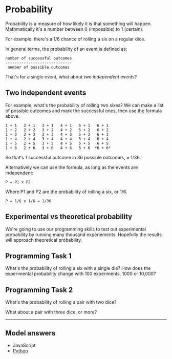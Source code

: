 # Probability

Probability is a measure of how likely it is that something will happen. Mathmatically it's a number between 0 (impossible) to 1 (certain).

For example: there's a 1/6 chance of rolling a six on a regular dice.

In general terms, the probability of an event is defined as:

```
number of successful outcomes
-----------------------------
 number of possible outcomes
```

That's for a single event, what about two *independent* events?

## Two independent events

For example, what's the probability of rolling two sixes? We can make a list of possible outcomes and mark the successful ones, then use the formula above. 

```
1 + 1   2 + 1   3 + 1   4 + 1   5 + 1   6 + 1 
1 + 2   2 + 2   3 + 2   4 + 2   5 + 2   6 + 2 
1 + 3   2 + 3   3 + 3   4 + 3   5 + 3   6 + 3 
1 + 4   2 + 4   3 + 4   4 + 4   5 + 4   6 + 4 
1 + 5   2 + 5   3 + 5   4 + 5   5 + 5   6 + 5 
1 + 6   2 + 6   3 + 6   4 + 6   5 + 6  *6 + 6* 
```

So that's 1 successful outcome in 36 possible outcomes, = 1/36.

Alternatively we can use the formula, as long as the events are independent:

```
P = P1 x P2
```

Where P1 and P2 are the probability of rolling a six, or 1/6.

```
P = 1/6 x 1/6 = 1/36
```


## Experimental vs theoretical probability

We're going to use our programming skills to test out experimental probability by running many thousand experiements. Hopefully the results will approach theoretical probability.

## Programming Task 1

What's the probability of rolling a six with a single die? How does the experimental probability change with 100 experiments, 1000 or 10,000?

## Programming Task 2

What's the probability of rolling a pair with two dice?

What about a pair with three dice, or more?

----

## Model answers

* JavaScript
* [Python](answers/eric/)


